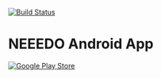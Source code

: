 [![Build Status](https://travis-ci.org/neeedo/neeedo-android.svg)](https://travis-ci.org/neeedo/neeedo-android)

NEEEDO Android App
==================

[![Google Play Store](http://www.neeedo.com/images/appStore.png)](https://play.google.com/store/apps/details?id=neeedo.imimaprx.htw.de.neeedo)